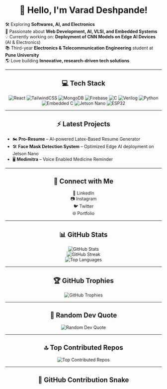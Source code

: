 <!-- <p align="center">
  <img src="banner_github.png" alt="GitHub Banner" width="100%" />
</p> -->

<h1 align="center">👋 Hello, I'm Varad Deshpande!</h1>

<p>
  🛠️ Exploring <strong>Softwares, AI, and Electronics</strong><br>
  🔬 Passionate about <strong>Web Development, AI, VLSI, and Embedded Systems</strong><br>
  💡 Currently working on: <strong>Deployment of CNN Models on Edge AI Devices</strong> (AI & Electronics)<br>
  📚 Third-year <strong>Electronics & Telecommunication Engineering</strong> student at <strong>Pune University</strong><br>
  🌎 Love building <strong>Innovative, research-driven tech solutions</strong>
</p>

---

<h2 align="center">💻 Tech Stack</h2>

<p align="center">
  <img src="https://img.shields.io/badge/react-%2320232a.svg?style=for-the-badge&logo=react&logoColor=%2361DAFB" alt="React" />
  <img src="https://img.shields.io/badge/tailwindcss-%2338B2AC.svg?style=for-the-badge&logo=tailwind-css&logoColor=white" alt="TailwindCSS" />
  <img src="https://img.shields.io/badge/MongoDB-%234ea94b.svg?style=for-the-badge&logo=mongodb&logoColor=white" alt="MongoDB" />
  <img src="https://img.shields.io/badge/Firebase-039BE5?style=for-the-badge&logo=Firebase&logoColor=white" alt="Firebase" />
  <img src="https://img.shields.io/badge/C-%2300599C.svg?style=for-the-badge&logo=c&logoColor=white" alt="C" />
  <img src="https://img.shields.io/badge/verilog-%23ED8B00.svg?style=for-the-badge&logo=verilog&logoColor=white" alt="Verilog" />
  <img src="https://img.shields.io/badge/python-%2314354C.svg?style=for-the-badge&logo=python&logoColor=white" alt="Python" />
  <img src="https://img.shields.io/badge/Embedded_C-%2300599C.svg?style=for-the-badge&logo=c&logoColor=white" alt="Embedded C" />
  <img src="https://img.shields.io/badge/NVIDIA_Jetson-%2376B900.svg?style=for-the-badge&logo=nvidia&logoColor=white" alt="Jetson Nano" />
  <img src="https://img.shields.io/badge/ESP32-%23000.svg?style=for-the-badge&logo=espressif&logoColor=white" alt="ESP32" />
</p>

---

<h2 align="center">⚡ Latest Projects</h2>

<ul>
  <li>🏍️ <strong>Pro-Resume</strong> – AI-powered Latex-Based Resume Generator</li>
  <li>🛠️ <strong>Face Mask Detection System</strong> – Optimized Edge AI deployment on Jetson Nano</li>
  <li>🖥️ <strong>Medimitra</strong> – Voice Enabled Medicine Reminder</li>
  <!-- <li>🏍️ <strong>Smart Helmet Universal Module</strong> – AI-powered safety & navigation device</li>
  <li>🛠️ <strong>Face Mask Detection System</strong> – Optimized Edge AI deployment on Jetson Nano</li>
  <li>🖥️ <strong>Resume to Job Matcher</strong> – AI-based job recommendation system</li>
  <li>🌐 <strong>Self-Hosted AI Interface</strong> – Run LLMs locally with a smooth UI</li> -->
</ul>

---

<h2 align="center">🔗 Connect with Me</h2>

<p align="center">
  <a href="https://www.linkedin.com/in/varaddeshpande15" style="text-decoration: none;">💼 LinkedIn</a><br>
  <a href="https://www.instagram.com/streak.dev" style="text-decoration: none;">📷 Instagram</a><br>
  <a href="https://twitter.com/dev_varad" style="text-decoration: none;">🐦 Twitter</a><br>
  <a href="https://varaddeshpande.netlify.app/" style="text-decoration: none;">🌐 Portfolio</a>
</p>


---

<h2 align="center">📊 GitHub Stats</h2>

<p align="center">
  <img src="https://github-readme-stats.vercel.app/api?username=varaddeshpande15&theme=dark&hide_border=false&include_all_commits=false&count_private=false" alt="GitHub Stats" /><br>
  <img src="https://nirzak-streak-stats.vercel.app/?user=varaddeshpande15&theme=dark&hide_border=false" alt="GitHub Streak" /><br>
  <img src="https://github-readme-stats.vercel.app/api/top-langs/?username=varaddeshpande15&theme=dark&hide_border=false&include_all_commits=false&count_private=false&layout=compact" alt="Top Languages" />
</p>

---

<h2 align="center">🏆 GitHub Trophies</h2>

<p align="center">
  <img src="https://github-profile-trophy.vercel.app/?username=varaddeshpande15&theme=radical&no-frame=false&no-bg=true&margin-w=4" alt="GitHub Trophies" />
</p>

---

<h2 align="center">🎯 Random Dev Quote</h2>

<p align="center">
  <img src="https://quotes-github-readme.vercel.app/api?type=horizontal&theme=radical" alt="Random Dev Quote" />
</p>

---

<h2 align="center">🔝 Top Contributed Repos</h2>

<p align="center">
  <img src="https://github-contributor-stats.vercel.app/api?username=varaddeshpande15&limit=5&theme=dark&combine_all_yearly_contributions=true" alt="Top Contributed Repos" />
</p>

---

<h2 align="center">🐍 GitHub Contribution Snake</h2>

<p align="center">
  <picture>
    <source media="(prefers-color-scheme: dark)" srcset="https://raw.githubusercontent.com/varaddeshpande15/varaddeshpande15/output/github-snake-dark.svg" />
    <source media="(prefers-color-scheme: light)" srcset="https://raw.githubusercontent.com/varaddeshpande15/varaddesh
::contentReference[oaicite:0]{index=0}
 

